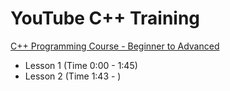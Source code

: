 # YouTube C++ Training

[C++ Programming Course - Beginner to Advanced](https://www.youtube.com/watch?v=8jLOx1hD3_o&t=288s)

- Lesson 1 (Time 0:00 - 1:45)
- Lesson 2  (Time 1:43 - )